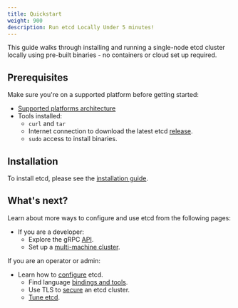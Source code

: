 ```yaml
---
title: Quickstart
weight: 900
description: Run etcd Locally Under 5 minutes!
---
```


This guide walks through installing and running a single-node etcd cluster locally using pre-built binaries - no containers or cloud set up required.

## Prerequisites

Make sure you're on a supported platform before getting started:

- [Supported platforms architecture](/docs/v3.5/op-guide/supported-platform)
- Tools installed:
  - `curl` and `tar`
  - Internet connection to download the latest etcd [release](https://github.com/etcd-io/etcd/releases/).
  - `sudo` access to install binaries.

## Installation

To install etcd, please see the [installation guide](docs/v3.5/install/).

## What's next?

Learn about more ways to configure and use etcd from the following pages:

- If you are a developer:
  - Explore the gRPC [API](/docs/v3.5/learning/api).
  - Set up a [multi-machine cluster](/docs/v3.5/op-guide/clustering).

If you are an operator or admin:

- Learn how to [configure](/docs/v3.5/op-guide/configuration) etcd.
  - Find language [bindings and tools](/docs/v3.5/integrations).
  - Use TLS to [secure](/docs/v3.5/op-guide/security) an etcd cluster.
  - [Tune etcd](/docs/v3.5/tuning).
